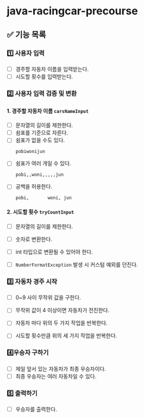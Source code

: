 # java-racingcar-precourse

## ✅ 기능 목록

### 1️⃣ 사용자 입력
- [ ] 경주할 자동차 이름을 입력받는다.
- [ ] 시도할 횟수를 입력받는다.

### 2️⃣ 사용자 입력 검증 및 변환

#### 1. 경주할 자동차 이름 `carsNameInput`
- [ ] 문자열의 길이를 제한한다.
- [ ] 쉼표를 기준으로 자른다.
- [ ] 쉼표가 없을 수도 있다.
  ```
  pobiwonijun
  ```
- [ ] 쉼표가 여러 개일 수 있다.
  ```
  pobi,,woni,,,,,jun
    ```  
- [ ] 공백을 허용한다.
    ```
  pobi,       woni, jun
    ```
#### 2. 시도할  횟수 `tryCountInput`
- [ ] 문자열의 길이를 제한한다.
- [ ] 숫자로 변환한다.
- [ ] int 타입으로 변환될 수 있어야 한다.
- [ ] `NumberFormatException` 발생 시 커스텀 예외를 던진다.


### 3️⃣ 자동차 경주 시작
- [ ] 0~9 사이 무작위 값을 구한다.
- [ ] 무작위 값이 4 이상이면 자동차가 전진한다.
- [ ] 자동차 마다 위의 두 가지 작업을 반복한다.
- [ ] 시도할 횟수만큼 위의 세 가지 작업을 반복한다. 


### 4️⃣우승자 구하기
- [ ] 제일 앞서 있는 자동차가 최종 우승자이다. 
- [ ] 최종 우승자는 여러 자동차일 수 있다. 

### 5️⃣ 출력하기
- [ ] 우승자를 출력한다.